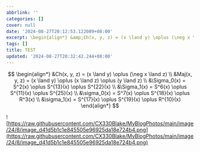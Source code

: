 ```yaml
---
abbrlink: ''
categories: []
cover: null
date: '2024-08-27T20:12:53.122089+08:00'
excerpt: \begin{align*} &amp;Ch(x, y, z) = (x \land y) \oplus (\neg x \land z) \\ &amp;Maj(x, y, z) = (x \land y) \oplus (x \land z) \oplus (y \land z) \\ &amp;\Sigma_0(x) = S^2(x) \oplus S^{13}(x) \oplus S^{2...
tags: []
title: TEST
updated: '2024-08-27T20:32:42.244+08:00'
---
```

$$
\begin{align*}
&Ch(x, y, z) = (x \land y) \oplus (\neg x \land z) \\
&Maj(x, y, z) = (x \land y) \oplus (x \land z) \oplus (y \land z) \\
&\Sigma_0(x) = S^2(x) \oplus S^{13}(x) \oplus S^{22}(x) \\
&\Sigma_1(x) = S^6(x) \oplus S^{11}(x) \oplus S^{25}(x) \\
&\sigma_0(x) = S^7(x) \oplus S^{18}(x) \oplus R^3(x) \\
&\sigma_1(x) = S^{17}(x) \oplus S^{19}(x) \oplus R^{10}(x)
\end{align*}
$$

![https://raw.githubusercontent.com/CX330Blake/MyBlogPhotos/main/image/24/8/image_d41d5b1c1e845505e96925da18e724b4.png](https://raw.githubusercontent.com/CX330Blake/MyBlogPhotos/main/image/24/8/image_d41d5b1c1e845505e96925da18e724b4.png)
